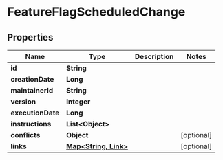 

# FeatureFlagScheduledChange


## Properties

Name | Type | Description | Notes
------------ | ------------- | ------------- | -------------
**id** | **String** |  | 
**creationDate** | **Long** |  | 
**maintainerId** | **String** |  | 
**version** | **Integer** |  | 
**executionDate** | **Long** |  | 
**instructions** | **List&lt;Object&gt;** |  | 
**conflicts** | **Object** |  |  [optional]
**links** | [**Map&lt;String, Link&gt;**](Link.md) |  |  [optional]



